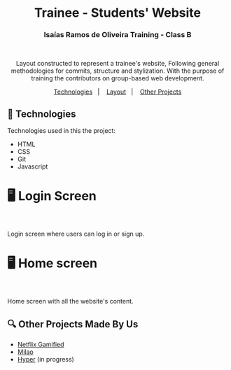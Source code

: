 <h1 align="center">Trainee - Students' Website</h1> 
<h3 align="center"> Isaías Ramos de Oliveira Training - Class B</h3>
<br>

<p align="center">
  Layout constructed to represent a trainee's website,
  Following general methodologies for commits, structure and stylization. With the purpose of training the contributors on group-based web development.<br>
</p>

<p align="center">
  <a href="#-technologies">Technologies</a>&nbsp;&nbsp;&nbsp;|&nbsp;&nbsp;&nbsp;
  <a href="#-login-screen">Layout</a>&nbsp;&nbsp;&nbsp;|&nbsp;&nbsp;&nbsp;
  <a href="#-other-projects-made-by-us">Other Projects</a>
</p>




## 🚀 Technologies

Technologies used in this the project:

- HTML
- CSS
- Git
- Javascript

# 🖥️ Login Screen
<img src="https://cdn.dribbble.com/users/9504/screenshots/1291913/media/2c23874550efb94523b233d3aaaa03a9.png?resize=800x600&vertical=center" alt="">
<br>
<br>

Login screen where users can log in or sign up.


# 🖥️ Home screen

<img align='center' src="https://cdn.dribbble.com/users/1684108/screenshots/16661616/media/d48d1a5a795fe74734dee1a1565f9c7f.jpeg" alt="" >
<br>
<br>

Home screen with all the website's content.

## 🔍 Other Projects Made By Us

- [Netflix Gamified](https://github.com/IsaiasRamosOliveira/netflax-sala-a) 
- [Milao](https://github.com/IsaiasRamosOliveira/milao-sala-b)
- [Hyper](https://github.com/IsaiasRamosOliveira/hyper-sala-a) (in progress)